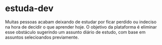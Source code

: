 # estuda-dev
Muitas pessoas acabam deixando de estudar por ficar perdido ou indeciso na hora de decidir o que aprender hoje. O objetivo da plataforma é eliminar esse obstáculo sugerindo um assunto diário de estudo, com base em assuntos selecioandos previamente.
